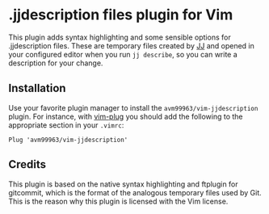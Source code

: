 # .jjdescription files plugin for Vim
This plugin adds syntax highlighting and some sensible options for
.jjdescription files. These are temporary files created by [JJ][1] and opened
in your configured editor when you run `jj describe`, so you can write a
description for your change.

## Installation
Use your favorite plugin manager to install the `avm99963/vim-jjdescription`
plugin. For instance, with [vim-plug][2] you should add the following to the
appropriate section in your `.vimrc`:

``` vimscript
Plug 'avm99963/vim-jjdescription'
```

## Credits
This plugin is based on the native syntax highlighting and ftplugin for
gitcommit, which is the format of the analogous temporary files used by Git.
This is the reason why this plugin is licensed with the Vim license.

[1]: https://github.com/martinvonz/jj
[2]: https://github.com/junegunn/vim-plug
